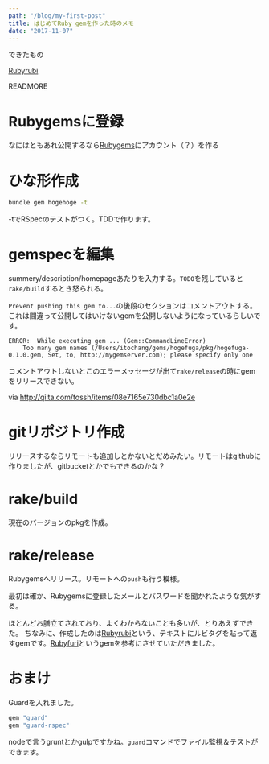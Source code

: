 ```yaml
---
path: "/blog/my-first-post"
title: はじめてRuby gemを作った時のメモ
date: "2017-11-07"
---
```


できたもの

[Rubyrubi](https://rubygems.org/gems/rubyrubi)

READMORE

# Rubygemsに登録

なにはともあれ公開するなら[Rubygems](https://rubygems.org/)にアカウント（？）を作る

# ひな形作成

```bash
bundle gem hogehoge -t
```

-tでRSpecのテストがつく。TDDで作ります。

# gemspecを編集

summery/description/homepageあたりを入力する。`TODO`を残していると`rake/build`するとき怒られる。

`Prevent pushing this gem to...`の後段のセクションはコメントアウトする。これは間違って公開してはいけないgemを公開しないようになっているらしいです。

```
ERROR:  While executing gem ... (Gem::CommandLineError)
    Too many gem names (/Users/itochang/gems/hogefuga/pkg/hogefuga-0.1.0.gem, Set, to, http://mygemserver.com); please specify only one
```

コメントアウトしないとこのエラーメッセージが出て`rake/release`の時にgemをリリースできない。

via http://qiita.com/tossh/items/08e7165e730dbc1a0e2e

# gitリポジトリ作成

リリースするならリモートも追加しとかないとだめみたい。リモートはgithubに作りましたが、gitbucketとかでもできるのかな？

# rake/build

現在のバージョンのpkgを作成。

# rake/release

Rubygemsへリリース。リモートへの`push`も行う模様。

最初は確か、Rubygemsに登録したメールとパスワードを聞かれたような気がする。

ほとんどお膳立てされており、よくわからないことも多いが、とりあえずできた。
ちなみに、作成したのは[Rubyrubi](https://rubygems.org/gems/rubyrubi)という、テキストにルビタグを貼って返すgemです。[Rubyfuri](https://rubygems.org/gems/rubyfuri)というgemを参考にさせていただきました。

# おまけ

Guardを入れました。

```ruby
gem "guard"
gem "guard-rspec"
```

nodeで言うgruntとかgulpですかね。`guard`コマンドでファイル監視＆テストができます。
